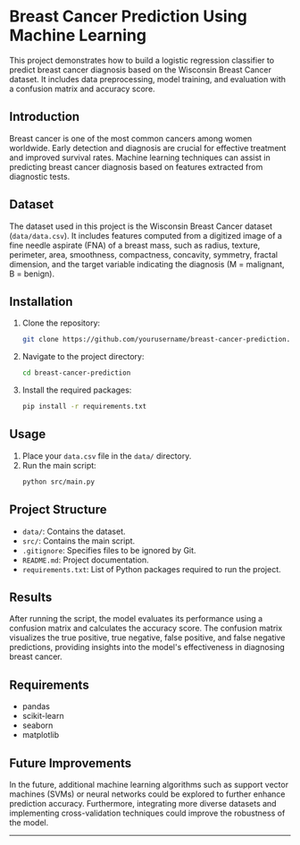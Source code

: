 # Breast Cancer Prediction Using Machine Learning

This project demonstrates how to build a logistic regression classifier to predict breast cancer diagnosis based on the Wisconsin Breast Cancer dataset. It includes data preprocessing, model training, and evaluation with a confusion matrix and accuracy score.

## Introduction

Breast cancer is one of the most common cancers among women worldwide. Early detection and diagnosis are crucial for effective treatment and improved survival rates. Machine learning techniques can assist in predicting breast cancer diagnosis based on features extracted from diagnostic tests.

## Dataset

The dataset used in this project is the Wisconsin Breast Cancer dataset (`data/data.csv`). It includes features computed from a digitized image of a fine needle aspirate (FNA) of a breast mass, such as radius, texture, perimeter, area, smoothness, compactness, concavity, symmetry, fractal dimension, and the target variable indicating the diagnosis (M = malignant, B = benign).

## Installation

1. Clone the repository:
    ```sh
    git clone https://github.com/yourusername/breast-cancer-prediction.git
    ```
2. Navigate to the project directory:
    ```sh
    cd breast-cancer-prediction
    ```
3. Install the required packages:
    ```sh
    pip install -r requirements.txt
    ```

## Usage

1. Place your `data.csv` file in the `data/` directory.
2. Run the main script:
    ```sh
    python src/main.py
    ```

## Project Structure

- `data/`: Contains the dataset.
- `src/`: Contains the main script.
- `.gitignore`: Specifies files to be ignored by Git.
- `README.md`: Project documentation.
- `requirements.txt`: List of Python packages required to run the project.

## Results

After running the script, the model evaluates its performance using a confusion matrix and calculates the accuracy score. The confusion matrix visualizes the true positive, true negative, false positive, and false negative predictions, providing insights into the model's effectiveness in diagnosing breast cancer.

## Requirements

- pandas
- scikit-learn
- seaborn
- matplotlib

## Future Improvements

In the future, additional machine learning algorithms such as support vector machines (SVMs) or neural networks could be explored to further enhance prediction accuracy. Furthermore, integrating more diverse datasets and implementing cross-validation techniques could improve the robustness of the model.

---

